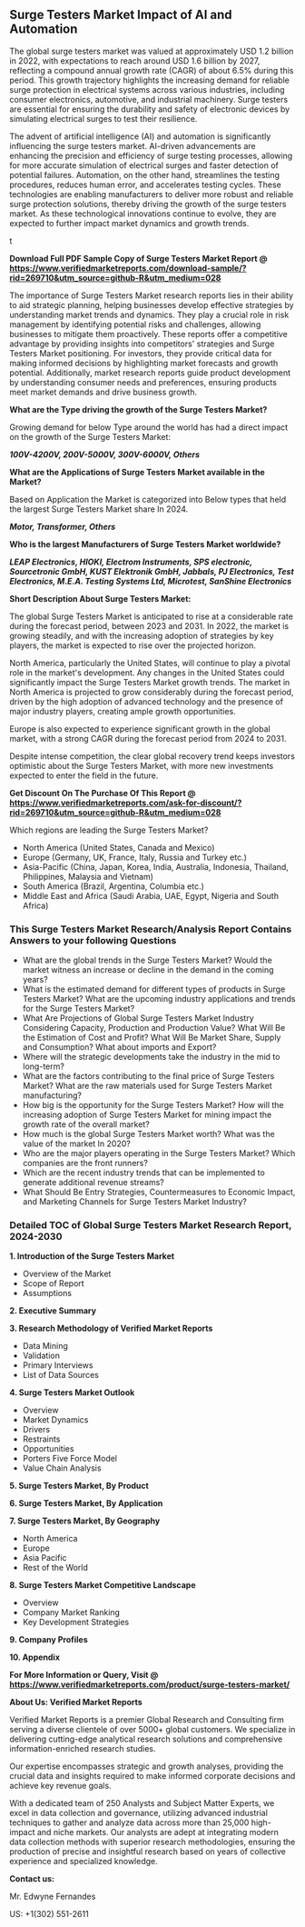 <h2>Surge Testers Market Impact of AI and Automation</h2><p>The global surge testers market was valued at approximately USD 1.2 billion in 2022, with expectations to reach around USD 1.6 billion by 2027, reflecting a compound annual growth rate (CAGR) of about 6.5% during this period. This growth trajectory highlights the increasing demand for reliable surge protection in electrical systems across various industries, including consumer electronics, automotive, and industrial machinery. Surge testers are essential for ensuring the durability and safety of electronic devices by simulating electrical surges to test their resilience.</p><p>The advent of artificial intelligence (AI) and automation is significantly influencing the surge testers market. AI-driven advancements are enhancing the precision and efficiency of surge testing processes, allowing for more accurate simulation of electrical surges and faster detection of potential failures. Automation, on the other hand, streamlines the testing procedures, reduces human error, and accelerates testing cycles. These technologies are enabling manufacturers to deliver more robust and reliable surge protection solutions, thereby driving the growth of the surge testers market. As these technological innovations continue to evolve, they are expected to further impact market dynamics and growth trends.</p>t</p><p id="" class=""><strong>Download Full PDF Sample Copy of Surge Testers Market Report @ <a href="https://www.verifiedmarketreports.com/download-sample/?rid=269710&utm_source=github-R&utm_medium=028" target="_blank">https://www.verifiedmarketreports.com/download-sample/?rid=269710&utm_source=github-R&utm_medium=028</a></strong></p><p>The importance of&nbsp;Surge Testers Market research reports lies in their ability to aid strategic planning, helping businesses develop effective strategies by understanding market trends and dynamics. They play a crucial role in risk management by identifying potential risks and challenges, allowing businesses to mitigate them proactively. These reports offer a competitive advantage by providing insights into competitors' strategies and Surge Testers Market positioning. For investors, they provide critical data for making informed decisions by highlighting market forecasts and growth potential. Additionally, market research reports guide product development by understanding consumer needs and preferences, ensuring products meet market demands and drive business growth.</p><p><strong>What are the&nbsp;Type driving the growth of the Surge Testers Market?</strong></p><p id="" class="">Growing demand for below Type around the world has had a direct impact on the growth of the Surge Testers Market:</p><em><strong>100V-4200V, 200V-5000V, 300V-6000V, Others</strong></em></p><strong>What are the&nbsp;Applications&nbsp;of Surge Testers Market available in the Market?</strong></p><p id="" class="">Based on Application the Market is categorized into Below types that held the largest Surge Testers Market share In 2024.</p><em><strong>Motor, Transformer, Others</strong></em></p><strong>Who is the largest Manufacturers of Surge Testers Market worldwide?</strong></p><p><em><strong>LEAP Electronics, HIOKI, Electrom Instruments, SPS electronic, Sourcetronic GmbH, KUST Elektronik GmbH, Jabbals, PJ Electronics, Test Electronics, M.E.A. Testing Systems Ltd, Microtest, SanShine Electronics</strong></em></p><p id="" class=""><strong>Short Description About Surge Testers Market:</strong></p><p>The global Surge Testers Market is anticipated to rise at a considerable rate during the forecast period, between 2023 and 2031. In 2022, the market is growing steadily, and with the increasing adoption of strategies by key players, the market is expected to rise over the projected horizon.</p><p>North America, particularly the United States, will continue to play a pivotal role in the market's development. Any changes in the United States could significantly impact the Surge Testers Market growth trends. The market in North America is projected to grow considerably during the forecast period, driven by the high adoption of advanced technology and the presence of major industry players, creating ample growth opportunities.</p><p>Europe is also expected to experience significant growth in the global market, with a strong CAGR during the forecast period from 2024 to 2031.</p><p>Despite intense competition, the clear global recovery trend keeps investors optimistic about the Surge Testers Market, with more new investments expected to enter the field in the future.</p><p id="" class=""><strong>Get Discount On The Purchase Of This Report @ <a href="https://www.verifiedmarketreports.com/ask-for-discount/?rid=269710&utm_source=github-R&utm_medium=028" target="_blank">https://www.verifiedmarketreports.com/ask-for-discount/?rid=269710&utm_source=github-R&utm_medium=028</a></strong></p>Which regions are leading the Surge Testers Market?</p><ul><li>North America (United States, Canada and Mexico)</li><li>Europe (Germany, UK, France, Italy, Russia and Turkey etc.)</li><li>Asia-Pacific (China, Japan, Korea, India, Australia, Indonesia, Thailand, Philippines, Malaysia and Vietnam)</li><li>South America (Brazil, Argentina, Columbia etc.)</li><li>Middle East and Africa (Saudi Arabia, UAE, Egypt, Nigeria and South Africa)</li></ul><h3 id="" class="">This Surge Testers Market Research/Analysis Report Contains Answers to your following Questions</h3><ul><li>What are the global trends in the Surge Testers Market? Would the market witness an increase or decline in the demand in the coming years?</li><li>What is the estimated demand for different types of products in Surge Testers Market? What are the upcoming industry applications and trends for the Surge Testers Market?</li><li>What Are Projections of Global Surge Testers Market Industry Considering Capacity, Production and Production Value? What Will Be the Estimation of Cost and Profit? What Will Be Market Share, Supply and Consumption? What about imports and Export?</li><li>Where will the strategic developments take the industry in the mid to long-term?</li><li>What are the factors contributing to the final price of Surge Testers Market? What are the raw materials used for Surge Testers Market manufacturing?</li><li>How big is the opportunity for the Surge Testers Market? How will the increasing adoption of Surge Testers Market for mining impact the growth rate of the overall market?</li><li>How much is the global Surge Testers Market worth? What was the value of the market In 2020?</li><li>Who are the major players operating in the Surge Testers Market? Which companies are the front runners?</li><li>Which are the recent industry trends that can be implemented to generate additional revenue streams?</li><li>What Should Be Entry Strategies, Countermeasures to Economic Impact, and Marketing Channels for Surge Testers Market Industry?</li></ul><h3 id="" class="">Detailed TOC of Global Surge Testers Market Research Report, 2024-2030</h3><p id="" class=""><strong>1. Introduction of the Surge Testers Market</strong></p><ul><li>Overview of the Market</li><li>Scope of Report</li><li>Assumptions</li></ul><p id="" class=""><strong>2. Executive Summary</strong></p><p id="" class=""><strong>3. Research Methodology of Verified Market Reports</strong></p><ul><li>Data Mining</li><li>Validation</li><li>Primary Interviews</li><li>List of Data Sources</li></ul><p id="" class=""><strong>4. Surge Testers Market Outlook</strong></p><ul><li>Overview</li><li>Market Dynamics</li><li>Drivers</li><li>Restraints</li><li>Opportunities</li><li>Porters Five Force Model</li><li>Value Chain Analysis</li></ul><p id="" class=""><strong>5. Surge Testers Market, By Product</strong></p><p id="" class=""><strong>6. Surge Testers Market, By Application</strong></p><p id="" class=""><strong>7. Surge Testers Market, By Geography</strong></p><ul><li>North America</li><li>Europe</li><li>Asia Pacific</li><li>Rest of the World</li></ul><p id="" class=""><strong>8. Surge Testers Market Competitive Landscape</strong></p><ul><li>Overview</li><li>Company Market Ranking</li><li>Key Development Strategies</li></ul><p id="" class=""><strong>9. Company Profiles</strong></p><p id="" class=""><strong>10. Appendix</strong></p><p id="" class=""><strong>For More Information or Query, Visit @ <a href="https://www.verifiedmarketreports.com/product/surge-testers-market/" target="_blank">https://www.verifiedmarketreports.com/product/surge-testers-market/</a></strong></p><p id="" class=""><strong>About Us: Verified Market Reports</strong></p><p id="" class="">Verified Market Reports is a premier Global Research and Consulting firm serving a diverse clientele of over 5000+ global customers. We specialize in delivering cutting-edge analytical research solutions and comprehensive information-enriched research studies.</p><p id="" class="">Our expertise encompasses strategic and growth analyses, providing the crucial data and insights required to make informed corporate decisions and achieve key revenue goals.</p><p id="" class="">With a dedicated team of 250 Analysts and Subject Matter Experts, we excel in data collection and governance, utilizing advanced industrial techniques to gather and analyze data across more than 25,000 high-impact and niche markets. Our analysts are adept at integrating modern data collection methods with superior research methodologies, ensuring the production of precise and insightful research based on years of collective experience and specialized knowledge.</p><p id="" class=""><strong>Contact us:</strong></p><p id="" class="">Mr. Edwyne Fernandes</p><p id="" class="">US: +1(302) 551-2611</p>